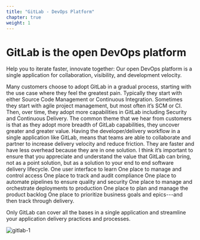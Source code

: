 ```yaml
---
title: "GitLab - DevOps Platform"
chapter: true
weight: 1
---
```


# GitLab is the open DevOps platform

Help you to iterate faster, innovate together: Our open DevOps platform is a single application for  collaboration, visibility, and development velocity.

Many customers choose to adopt GitLab in a gradual process, starting with the use case where they feel the greatest pain.  Typically they start with either Source Code Management or Continuous Integration.  Sometimes they start with agile project management, but most often it’s SCM or CI.  Then, over time, they adopt more capabilities in GitLab including Security and Continuous Delivery.   The common theme that we hear from customers is that as they adopt more breadth of GitLab capabilities, they uncover greater and greater value.   Having the developer/delivery workflow in a single application like GitLab, means that teams are able to collaborate and partner to increase delivery velocity and reduce friction.  They are faster and have less overhead because they are in one solution.  I think it’s important to ensure that you appreciate and understand the value that GitLab can bring, not as a point solution, but as a solution to your end to end software delivery lifecycle.
One user interface to learn
One place to manage and control access
One place to track and audit compliance
One place to automate pipelines to ensure quality and security
One place to manage and orchestrate deployments to production
One place to plan and manage the product backlog
One place to prioritize business goals and epics---and then track through delivery.

Only GitLab can cover all the bases in a single application and streamline your application delivery practices and processes.

![gitlab-1](/images/gitlab-1.png)
